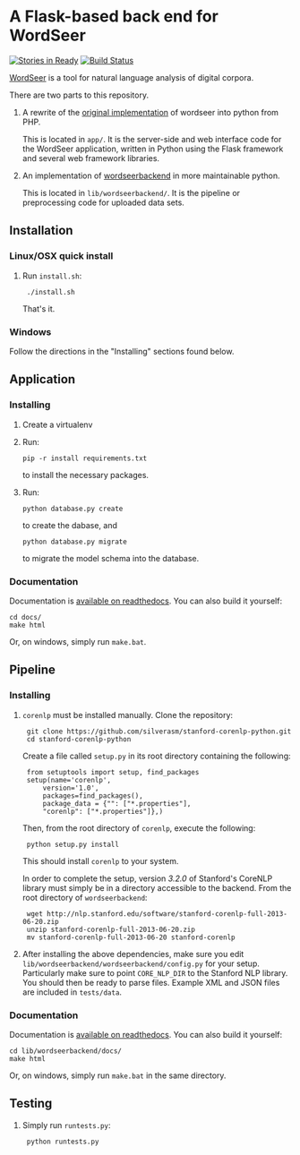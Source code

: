 # A Flask-based back end for WordSeer

[![Stories in Ready](https://badge.waffle.io/wordseer/wordseer_flask.png?label=ready&title=Ready)](https://waffle.io/wordseer/wordseer_flask)
[![Build Status](https://travis-ci.org/Wordseer/wordseer_flask.svg?branch=master)](https://travis-ci.org/Wordseer/wordseer_flask)


[WordSeer](http://wordseer.berkeley.edu/) is a tool for natural language
analysis of digital corpora.

There are two parts to this repository.

1. A rewrite of the
[original implementation](https://bitbucket.org/silverasm/wordseer/overview)
of wordseer into python from PHP.

    This is located in `app/`. It is the server-side and web interface code for
    the WordSeer application, written in Python using the Flask framework and
    several web framework libraries.


2. An implementation of
[wordseerbackend](https://bitbucket.org/silverasm/wordseerbackend/overview) in
more maintainable python.

    This is located in `lib/wordseerbackend/`. It is the pipeline or
    preprocessing code for uploaded data sets.

## Installation

### Linux/OSX quick install

1. Run `install.sh`:

        ./install.sh

    That's it.

### Windows

Follow the directions in the "Installing" sections found below.

## Application

### Installing
1.  Create a virtualenv

2.  Run:

        pip -r install requirements.txt

    to install the necessary packages.

3.  Run:

        python database.py create

    to create the dabase, and

        python database.py migrate

    to migrate the model schema into the database.

### Documentation
Documentation is
[available on readthedocs](http://wordseer-flask.readthedocs.org). You can also
build it yourself:

	cd docs/
	make html

Or, on windows, simply run `make.bat`.

## Pipeline

### Installing
1. `corenlp` must be installed manually. Clone the repository:

        git clone https://github.com/silverasm/stanford-corenlp-python.git
        cd stanford-corenlp-python

    Create a file called `setup.py` in its root directory containing the
    following:

        from setuptools import setup, find_packages
        setup(name='corenlp',
            version='1.0',
            packages=find_packages(),
            package_data = {"": ["*.properties"],
            "corenlp": ["*.properties"]},)

    Then, from the root directory of `corenlp`, execute the following:

        python setup.py install

    This should install `corenlp` to your system.

    In order to complete the setup, version *3.2.0* of Stanford's CoreNLP
    library must simply be in a directory accessible to the backend. From the
    root directory of `wordseerbackend`:

        wget http://nlp.stanford.edu/software/stanford-corenlp-full-2013-06-20.zip
        unzip stanford-corenlp-full-2013-06-20.zip
        mv stanford-corenlp-full-2013-06-20 stanford-corenlp

2. After installing the above dependencies, make sure you edit
`lib/wordseerbackend/wordseerbackend/config.py` for your setup. Particularly
make sure to point `CORE_NLP_DIR` to the Stanford NLP library. You should then
be ready to parse files. Example XML and JSON files are included in
`tests/data`.

### Documentation
Documentation is
[available on readthedocs](http://wordseerbackend.readthedocs.org). You can also
build it yourself:

	cd lib/wordseerbackend/docs/
	make html

Or, on windows, simply run `make.bat` in the same directory.

## Testing
1. Simply run `runtests.py`:

        python runtests.py

